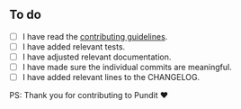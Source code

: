 ## To do

- [ ] I have read the [contributing guidelines](https://github.com/varvet/pundit/contribute).
- [ ] I have added relevant tests.
- [ ] I have adjusted relevant documentation.
- [ ] I have made sure the individual commits are meaningful.
- [ ] I have added relevant lines to the CHANGELOG.

PS: Thank you for contributing to Pundit ❤️
